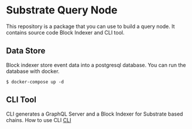 # Substrate Query Node

This repository is a package that you can use to build a query node. It contains source code Block Indexer and CLI tool.

## Data Store

Block indexer store event data into a postgresql database. You can run the database with docker.

```text
$ docker-compose up -d
```

## CLI Tool

CLI generates a GraphQL Server and a Block Indexer for Substrate based chains. How to use CLI [CLI](cli/)

